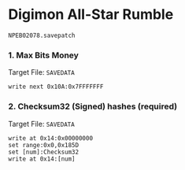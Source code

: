 #  Digimon All-Star Rumble 

`NPEB02078.savepatch`

### 1. Max Bits Money

Target File: `SAVEDATA`

```
write next 0x10A:0x7FFFFFFF
```

### 2. Checksum32 (Signed) hashes (required)

Target File: `SAVEDATA`

```
write at 0x14:0x00000000
set range:0x0,0x185D
set [num]:Checksum32
write at 0x14:[num]
```

